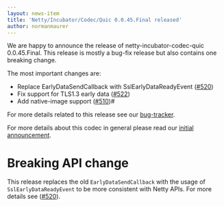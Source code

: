 ```yaml
---
layout: news-item
title: 'Netty/Incubator/Codec/Quic 0.0.45.Final released'
author: normanmaurer
---
```


We are happy to announce the release of netty-incubator-codec-quic 0.0.45.Final. This release is mostly a bug-fix release but also contains one breaking change.


The most important changes are:

* Replace EarlyDataSendCallback with SslEarlyDataReadyEvent ([#520](https://github.com/netty/netty-incubator-codec-quic/pull/520))
* Fix support for TLS1.3 early data ([#522](https://github.com/netty/netty-incubator-codec-quic/pull/522))
* Add native-image support ([#510](https://github.com/netty/netty-incubator-codec-quic/pull/510))#


For more details related to this release see our [bug-tracker](https://github.com/netty/netty-incubator-codec-quic/milestone/43?closed=1). 


For more details about this codec in general please read our [initial announcement](https://netty.io/news/2020/12/09/quic-0-0-1-Final.html).

# Breaking API change

This release replaces the old `EarlyDataSendCallback` with the usage of `SslEarlyDataReadyEvent` to be more consistent with Netty APIs. For more details see ([#520](https://github.com/netty/netty-incubator-codec-quic/pull/520)).

